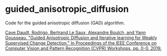 # guided_anisotropic_diffusion

Code for the guided anisotropic diffusion (GAD) algorithm.

[Caye Daudt, Rodrigo, Bertrand Le Saux, Alexandre Boulch, and Yann Gousseau. "Guided Anisotropic Diffusion and Iterative learning for Weakly Supervised Change Detection." In Proceedings of the IEEE Conference on Computer Vision and Pattern Recognition (CVPR) Workshops, pp. 0-0. 2019.](http://openaccess.thecvf.com/content_CVPRW_2019/papers/EarthVision/Daudt_Guided_Anisotropic_Diffusion_and_Iterative_Learning_for_Weakly_Supervised_Change_CVPRW_2019_paper.pdf)


